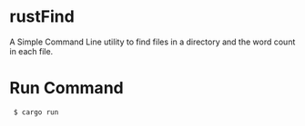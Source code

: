 # rustFind
A Simple Command Line utility to find files in a directory and the word count in each file.



#  Run Command

     $ cargo run
